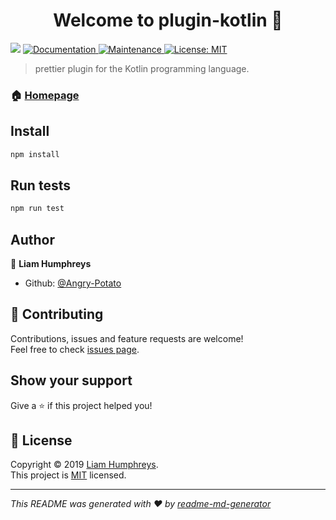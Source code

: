 <h1 align="center">Welcome to plugin-kotlin 👋</h1>
<p>
  <img src="https://img.shields.io/badge/version-1.0.1-1-blue.svg?cacheSeconds=2592000" />
  <a href="https://github.com/Angry-Potato/plugin-kotlin#readme">
    <img alt="Documentation" src="https://img.shields.io/badge/documentation-yes-brightgreen.svg" target="_blank" />
  </a>
  <a href="https://github.com/Angry-Potato/plugin-kotlin/graphs/commit-activity">
    <img alt="Maintenance" src="https://img.shields.io/badge/Maintained%3F-yes-green.svg" target="_blank" />
  </a>
  <a href="https://github.com/Angry-Potato/plugin-kotlin/blob/master/LICENSE">
    <img alt="License: MIT" src="https://img.shields.io/badge/License-MIT-yellow.svg" target="_blank" />
  </a>
</p>

> prettier plugin for the Kotlin programming language.

### 🏠 [Homepage](https://github.com/Angry-Potato/plugin-kotlin#readme)

## Install

```sh
npm install
```

## Run tests

```sh
npm run test
```

## Author

👤 **Liam Humphreys**

* Github: [@Angry-Potato](https://github.com/Angry-Potato)

## 🤝 Contributing

Contributions, issues and feature requests are welcome!<br />Feel free to check [issues page](https://github.com/Angry-Potato/plugin-kotlin/issues).

## Show your support

Give a ⭐️ if this project helped you!

## 📝 License

Copyright © 2019 [Liam Humphreys](https://github.com/Angry-Potato).<br />
This project is [MIT](https://github.com/Angry-Potato/plugin-kotlin/blob/master/LICENSE) licensed.

***
_This README was generated with ❤️ by [readme-md-generator](https://github.com/kefranabg/readme-md-generator)_